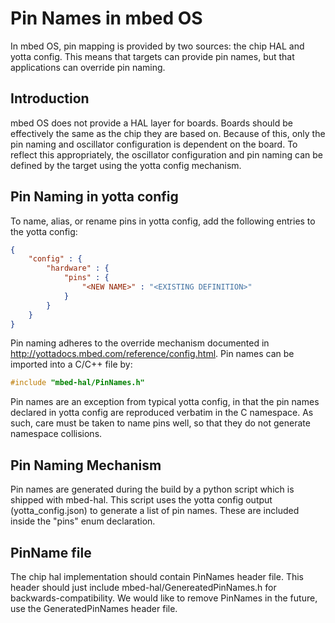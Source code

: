 # Pin Names in mbed OS
In mbed OS, pin mapping is provided by two sources: the chip HAL and yotta config.  This means that targets can provide pin names, but that applications can override pin naming.

## Introduction
mbed OS does not provide a HAL layer for boards.  Boards should be effectively the same as the chip they are based on.  Because of this, only the pin naming and oscillator configuration is dependent on the board.  To reflect this appropriately, the oscillator configuration and pin naming can be defined by the target using the yotta config mechanism.

## Pin Naming in yotta config
To name, alias, or rename pins in yotta config, add the following entries to the yotta config:

```json
{
    "config" : {
        "hardware" : {
            "pins" : {
                "<NEW NAME>" : "<EXISTING DEFINITION>"
            }
        }
    }
}
```

Pin naming adheres to the override mechanism documented in http://yottadocs.mbed.com/reference/config.html. Pin names can be imported into a C/C++ file by:

```C
#include "mbed-hal/PinNames.h"
```

Pin names are an exception from typical yotta config, in that the pin names declared in yotta config are reproduced verbatim in the C namespace.  As such, care must be taken to name pins well, so that they do not generate namespace collisions.

## Pin Naming Mechanism
Pin names are generated during the build by a python script which is shipped with mbed-hal.  This script uses the yotta config output (yotta_config.json) to generate a list of pin names.  These are included inside the "pins" enum declaration.

## PinName file
The chip hal implementation should contain PinNames header file. This header should just include mbed-hal/GenereatedPinNames.h for backwards-compatibility.
We would like to remove PinNames in the future, use the GeneratedPinNames header file.
